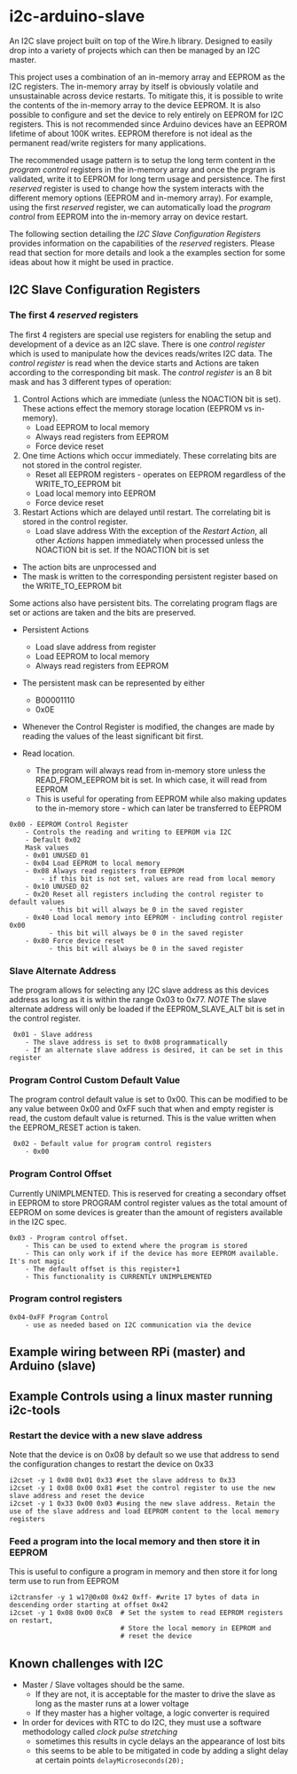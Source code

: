 # i2c-arduino-slave
An I2C slave project built on top of the Wire.h library. Designed to easily drop into a variety of projects which can then be managed by an I2C master.

This project uses a combination of an in-memory array and EEPROM as the I2C registers. The in-memory array by itself is obviously volatile and unsustainable across device restarts. To mitigate this, it is possible to write the contents of the in-memory array to the device EEPROM. It is also possible to configure and set the device to rely entirely on EEPROM for I2C registers. This is not recommended since Arduino devices have an EEPROM lifetime of about 100K writes. EEPROM therefore is not ideal as the permanent read/write registers for many applications. 

The recommended usage pattern is to setup the long term content in the *program control* registers in the in-memory array and once the prgram is validated, write it to EEPROM for long term usage and persistence. The first *reserved* register is used to change how the system interacts with the different memory options (EEPROM and in-memory array). For example, using the first *reserved* register, we can automatically load the *program control* from EEPROM into the in-memory array on device restart.  

The following section detailing the *I2C Slave Configuration Registers* provides information on the capabilities of the *reserved* registers. Please read that section for more details and look a the examples section for some ideas about how it might be used in practice.

## I2C Slave Configuration Registers

### The first 4 *reserved* registers
The first 4 registers are special use registers for enabling the setup and development of a device as an I2C slave. There is one *control register* which is used to manipulate how the devices reads/writes I2C data. The *control register* is read when the device starts and Actions are taken according to the corresponding bit mask. The *control register* is an 8 bit mask and has 3 different types of operation:
1. Control Actions which are immediate (unless the NOACTION bit is set). These actions effect the memory storage location (EEPROM vs in-memory).
	* Load EEPROM to local memory 
	* Always read registers from EEPROM
	* Force device reset
1. One time Actions which occur immediately. These correlating bits are not stored in the control register. 
	* Reset all EEPROM registers - operates on EEPROM regardless of the WRITE_TO_EEPROM bit
	* Load local memory into EEPROM
	* Force device reset
1. Restart Actions which are delayed until restart. The correlating bit is stored in the control register.
	* Load slave address
With the exception of the *Restart Action*, all other *Actions* happen immediately when processed unless the NOACTION bit is set. If the NOACTION bit is set 
* The action bits are unprocessed and 
* The mask is written to the corresponding persistent register based on the WRITE_TO_EEPROM bit

Some actions also have persistent bits. The correlating program flags are set or actions are taken and the bits are preserved. 
* Persistent Actions
	* Load slave address from register
	* Load EEPROM to local memory
	* Always read registers from EEPROM
* The persistent mask can be represented by either
	* B00001110  
	* 0x0E
* Whenever the Control Register is modified, the changes are made by reading the values of the least significant bit first.

* Read location.
	* The program will always read from in-memory store unless the READ_FROM_EEPROM bit is set. In which case, it will read from EEPROM
	* This is useful for operating from EEPROM while also making updates to the in-memory store - which can later be transferred to EEPROM

```
0x00 - EEPROM Control Register
    - Controls the reading and writing to EEPROM via I2C
    - Default 0x02
    Mask values 
    - 0x01 UNUSED_01 
    - 0x04 Load EEPROM to local memory
    - 0x08 Always read registers from EEPROM
        - if this bit is not set, values are read from local memory
    - 0x10 UNUSED_02
    - 0x20 Reset all registers including the control register to default values
		  - this bit will always be 0 in the saved register
    - 0x40 Load local memory into EEPROM - including control register 0x00 
		  - this bit will always be 0 in the saved register
    - 0x80 Force device reset 
		  - this bit will always be 0 in the saved register
```

### Slave Alternate Address
The program allows for selecting any I2C slave address as this devices address as long as it is within the range 0x03 to 0x77. *NOTE* The slave alternate address will only be loaded if the EEPR0M_SLAVE_ALT bit is set in the control register.

```
 0x01 - Slave address
    - The slave address is set to 0x08 programmatically
    - If an alternate slave address is desired, it can be set in this register
```

### Program Control Custom Default Value
The program control default value is set to 0x00. This can be modified to be any value between 0x00 and 0xFF such that when and empty register is read, the custom default value is returned. This is the value written when the EEPROM_RESET action is taken.
```
 0x02 - Default value for program control registers
    - 0x00
```

### Program Control Offset
Currently UNIMPLMENTED. This is reserved for creating a secondary offset in EEPROM to store PROGRAM control register values as the total amount of EEPROM on some devices is greater than the amount of registers available in the I2C spec.

```
0x03 - Program control offset. 
	- This can be used to extend where the program is stored
	- This can only work if if the device has more EEPROM available. It's not magic
	- The default offset is this register+1
	- This functionality is CURRENTLY UNIMPLEMENTED
```

### Program control registers
```
0x04-0xFF Program Control
    - use as needed based on I2C communication via the device
```
## Example wiring between RPi (master) and Arduino (slave)

## Example Controls using a linux master running i2c-tools
### Restart the device with a new slave address
Note that the device is on 0x08 by default so we use that address to send the configuration changes to restart the device on 0x33
```
i2cset -y 1 0x08 0x01 0x33 #set the slave address to 0x33
i2cset -y 1 0x08 0x00 0x81 #set the control register to use the new slave address and reset the device 
i2cset -y 1 0x33 0x00 0x03 #using the new slave address. Retain the use of the slave address and load EEPROM content to the local memory registers
```
### Feed a program into the local memory and then store it in EEPROM
This is useful to configure a program in memory and then store it for long term use to run from EEPROM
```
i2ctransfer -y 1 w17@0x08 0x42 0xff- #write 17 bytes of data in descending order starting at offset 0x42
i2cset -y 1 0x08 0x00 0xC8	# Set the system to read EEPROM registers on restart, 
							# Store the local memory in EEPROM and 
							# reset the device
```

## Known challenges with I2C
* Master / Slave voltages should be the same. 
	* If they are not, it is acceptable for the master to drive the slave as long as the master runs at a lower voltage
	* If they master has a higher voltage, a logic converter is required 
* In order for devices with RTC to do I2C, they must use a software methodology called *clock pulse stretching*
    * sometimes this results in cycle delays an the appearance of lost bits
    * this seems to be able to be mitigated in code by adding a slight delay at certain points
        `delayMicroseconds(20);` 



